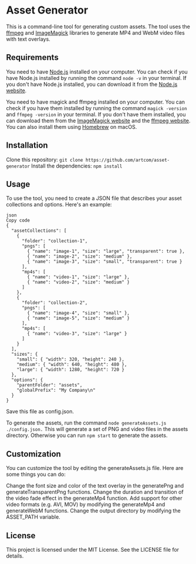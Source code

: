 # Asset Generator

This is a command-line tool for generating custom assets. The tool uses the [ffmpeg](https://www.ffmpeg.org/) and [ImageMagick](https://imagemagick.org/index.php) libraries to generate MP4 and WebM video files with text overlays.

## Requirements

You need to have [Node.js](https://nodejs.org/en/) installed on your computer. You can check if you have Node.js installed by running the command `node -v` in your terminal. If you don't have Node.js installed, you can download it from the [Node.js website](https://nodejs.org/en/).

You need to have magick and ffmpeg installed on your computer. You can check if you have them installed by running the command `magick -version` and `ffmpeg -version` in your terminal. If you don't have them installed, you can download them from the [ImageMagick website](https://imagemagick.org/index.php) and the [ffmpeg website](https://www.ffmpeg.org/). You can also install them using [Homebrew](https://brew.sh/) on macOS.

## Installation

Clone this repository: `git clone https://github.com/artcom/asset-generator`
Install the dependencies: `npm install`

## Usage

To use the tool, you need to create a JSON file that describes your asset collections and options. Here's an example:

```
json
Copy code
{
  "assetCollections": [
    {
      "folder": "collection-1",
      "pngs": [
        { "name": "image-1", "size": "large", "transparent": true },
        { "name": "image-2", "size": "medium" },
        { "name": "image-3", "size": "small", "transparent": true }
      ],
      "mp4s": [
        { "name": "video-1", "size": "large" },
        { "name": "video-2", "size": "medium" }
      ]
    },
    {
      "folder": "collection-2",
      "pngs": [
        { "name": "image-4", "size": "small" },
        { "name": "image-5", "size": "medium" }
      ],
      "mp4s": [
        { "name": "video-3", "size": "large" }
      ]
    }
  ],
  "sizes": {
    "small": { "width": 320, "height": 240 },
    "medium": { "width": 640, "height": 480 },
    "large": { "width": 1280, "height": 720 }
  },
  "options": {
    "parentFolder": "assets",
    "globalPrefix": "My Company\n"
  }
}
```

Save this file as config.json.

To generate the assets, run the command `node generateAssets.js ./config.json.` This will generate a set of PNG and video files in the assets directory. Otherwise you can run `npm start` to generate the assets.

## Customization

You can customize the tool by editing the generateAssets.js file. Here are some things you can do:

Change the font size and color of the text overlay in the generatePng and generateTransparentPng functions.
Change the duration and transition of the video fade effect in the generateMp4 function.
Add support for other video formats (e.g. AVI, MOV) by modifying the generateMp4 and generateWebM functions.
Change the output directory by modifying the ASSET_PATH variable.

## License

This project is licensed under the MIT License. See the LICENSE file for details.
